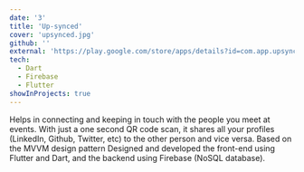 ```yaml
---
date: '3'
title: 'Up-synced'
cover: 'upsynced.jpg'
github: ''
external: 'https://play.google.com/store/apps/details?id=com.app.upsynced.app'
tech:
  - Dart
  - Firebase
  - Flutter
showInProjects: true
---
```

Helps in connecting and keeping in touch with the people you meet at events.
With just a one second QR code scan, it shares all your profiles (LinkedIn, Github, Twitter, etc) to the other person and vice versa.
Based on the MVVM design pattern
Designed and developed the front-end using Flutter and Dart, and the backend using Firebase (NoSQL database).
